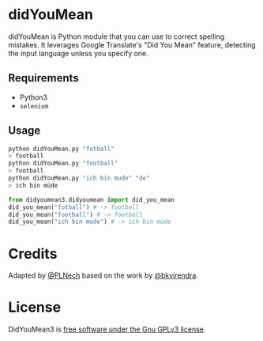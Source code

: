 # didYouMean

didYouMean is Python module that you can use to correct spelling mistakes. It leverages Google Translate's "Did You Mean" feature, detecting the input language unless you specify one.

## Requirements
- Python3
- `selenium`

## Usage
```bash
python didYouMean.py "fotball"
> football
python didYouMean.py "football"
> football
python didYouMean.py "ich bin mude" "de"
> ich bin müde
```

```python
from didyoumean3.didyoumean import did_you_mean
did_you_mean("fotball") # -> football
did_you_mean("football") # -> football
did_you_mean("ich bin mude") # -> ich bin müde
```

# Credits
Adapted by [@PLNech](https://github.com/PLNech) based on the work by [@bkvirendra](https://github.com/bkvirendra).

# License

DidYouMean3 is [free software under the Gnu GPLv3 license](./LICENSE).
